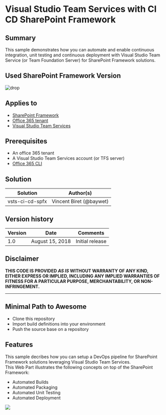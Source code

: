 # Visual Studio Team Services with CI CD SharePoint Framework

## Summary
This sample demonstrates how you can automate and enable continuous integration, unit testing and continuous deployment with Visual Studio Team Service (or Team Foundation Server) for SharePoint Framework solutions.

## Used SharePoint Framework Version 
![drop](https://img.shields.io/badge/version-GA-green.svg)

## Applies to

* [SharePoint Framework](https:/dev.office.com/sharepoint)
* [Office 365 tenant](https://dev.office.com/sharepoint/docs/spfx/set-up-your-development-environment)
* [Visual Studio Team Services](https://visualstudio.microsoft.com/team-services/)


## Prerequisites
 
* An office 365 tenant
* A Visual Studio Team Services account (or TFS server)
* [Office 365 CLI](https://github.com/pnp/office365-cli/)

## Solution

Solution|Author(s)
--------|---------
vsts-ci-cd-spfx | Vincent Biret (@baywet)

## Version history

Version|Date|Comments
-------|----|--------
1.0|August 15, 2018|Initial release

## Disclaimer
**THIS CODE IS PROVIDED *AS IS* WITHOUT WARRANTY OF ANY KIND, EITHER EXPRESS OR IMPLIED, INCLUDING ANY IMPLIED WARRANTIES OF FITNESS FOR A PARTICULAR PURPOSE, MERCHANTABILITY, OR NON-INFRINGEMENT.**

---

## Minimal Path to Awesome

- Clone this repository
- Import build definitions into your environment
- Push the source base on a repository


## Features
This sample decribes how you can setup a DevOps pipeline for SharePoint Framework solutions leveraging Visual Studio Team Services.  
This Web Part illustrates the following concepts on top of the SharePoint Framework:

- Automated Builds
- Automated Packaging
- Automated Unit Testing
- Automated Deployment

<img src="https://telemetry.sharepointpnp.com/sp-dev-fx-webparts/samples/readme-template" />